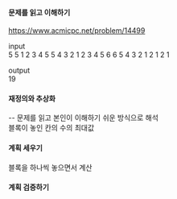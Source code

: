 #### 문제를 읽고 이해하기
https://www.acmicpc.net/problem/14499

input</br>
5 5
1 2 3 4 5
5 4 3 2 1
2 3 4 5 6
6 5 4 3 2
1 2 1 2 1

output</br>
19

#### 재정의와 추상화<br>
-- 문제를 읽고 본인이 이해하기 쉬운 방식으로 해석<br>
블록이 놓인 칸의 수의 최대값

#### 계획 세우기<br>
블록을 하나씩 놓으면서 계산

#### 계획 검증하기
